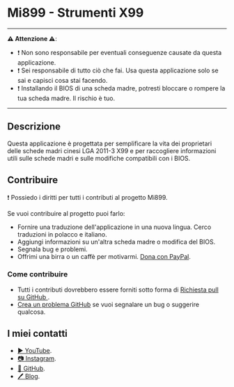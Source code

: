 ﻿# Mi899 - Strumenti X99 

------------

**⚠️ Attenzione ⚠️**:

- ❗ Non sono responsabile per eventuali conseguenze causate da questa applicazione.
- ❗ Sei responsabile di tutto ciò che fai. Usa questa applicazione solo se sai e capisci cosa stai facendo.
- ❗ Installando il BIOS di una scheda madre, potresti bloccare o rompere la tua scheda madre. Il rischio è tuo.

------------

## Descrizione

Questa applicazione è progettata per semplificare la vita dei proprietari delle schede madri cinesi LGA 2011-3 X99 e per raccogliere informazioni utili sulle schede madri e sulle modifiche compatibili con i BIOS.

## Contribuire

❗ Possiedo i diritti per tutti i contributi al progetto Mi899.

Se vuoi contribuire al progetto puoi farlo:

- Fornire una traduzione dell'applicazione in una nuova lingua. Cerco traduzioni in polacco e italiano.
- Aggiungi informazioni su un'altra scheda madre o modifica del BIOS.
- Segnala bug e problemi.
- Offrimi una birra o un caffè per motivarmi. [Dona con PayPal](https://www.paypal.com/cgi-bin/webscr?cmd=_s-xclick&hosted_button_id=LXN9NNXVF34M8&source=url).

### Come contribuire

- Tutti i contributi dovrebbero essere forniti sotto forma di [Richiesta pull su GitHub ](https://yangsu.github.io/pull-request-tutorial/#:~:text=What%20is%20a%20Pull%20Request,follow%2Dup%20commits%20if%20necessary.).
- [Crea un problema GitHub](https://github.com/miyconst/Mi899) se vuoi segnalare un bug o suggerire qualcosa.

## I miei contatti

- [▶️ YouTube](https://www.youtube.com/c/Miyconst).
- [📷 Instagram](https://www.instagram.com/mi8.se/).
- [📜 GitHub](https://github.com/miyconst).
- [🖊️ Blog](https://www.miyconst.com/).
